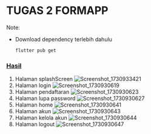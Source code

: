 # TUGAS 2 FORMAPP
Note:
* Download dependency terlebih dahulu
   ```
   flutter pub get
   ```
###  <ins>Hasil</ins>
1. Halaman splashScreen
   ![Screenshot_1730933421](https://github.com/user-attachments/assets/91f2d491-a2c9-4c84-a2a3-3cfdb5ba679e)
2. Halaman login
   ![Screenshot_1730930619](https://github.com/user-attachments/assets/0ec1b2b2-1aa5-46ed-8798-ed06ad2a80df)
3. Halaman pendaftaran
   ![Screenshot_1730930623](https://github.com/user-attachments/assets/3feb3332-8911-4b3e-a65b-74476bee373a)
4. Halaman lupa password
   ![Screenshot_1730930627](https://github.com/user-attachments/assets/7064831f-b0a8-423d-9e71-321792a2f25d)
5. Halaman home
   ![Screenshot_1730930641](https://github.com/user-attachments/assets/dd2147b1-5362-4af9-9576-ae878b0ef6a2)
6. Halaman akun
  ![Screenshot_1730930643](https://github.com/user-attachments/assets/c77be6a1-94a6-4a53-af21-a94a1212cd99)
7. Halaman kelola akun
   ![Screenshot_1730930644](https://github.com/user-attachments/assets/7905cad8-839f-4eb4-966a-03d7e1fa770d)
8. Halaman logout
  ![Screenshot_1730930647](https://github.com/user-attachments/assets/158ae668-f645-4c5b-a4e0-b4bd060bee4c)


